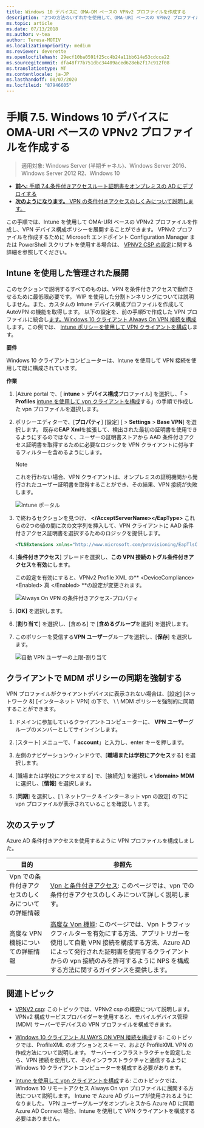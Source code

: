 ```yaml
---
title: Windows 10 デバイスに OMA-DM ベースの VPNv2 プロファイルを作成する
description: '2つの方法のいずれかを使用して、OMA-URI ベースの VPNv2 プロファイルを作成できます。 '
ms.topic: article
ms.date: 07/13/2018
ms.author: v-tea
author: Teresa-MOTIV
ms.localizationpriority: medium
ms.reviewer: deverette
ms.openlocfilehash: 29ecf10ba0591f25cc4b24a11bb614e53cdcca22
ms.sourcegitcommit: dfa48f77b751dbc34409aced628eb2f17c912f08
ms.translationtype: MT
ms.contentlocale: ja-JP
ms.lasthandoff: 08/07/2020
ms.locfileid: "87946605"
---
```

# <a name="step-75-create-oma-dm-based-vpnv2-profiles-to-windows-10-devices"></a>手順 7.5.  Windows 10 デバイスに OMA-URI ベースの VPNv2 プロファイルを作成する

>適用対象: Windows Server (半期チャネル)、Windows Server 2016、Windows Server 2012 R2、Windows 10

- [**前へ:** 手順 7.4.条件付きアクセスルート証明書をオンプレミスの AD にデプロイする](vpn-deploy-cond-access-root-cert-to-on-premise-ad.md)
- [**次のようになります。** VPN の条件付きアクセスのしくみについて説明します。](/windows/access-protection/vpn/vpn-conditional-access)

この手順では、Intune を使用して OMA-URI ベースの VPNv2 プロファイルを作成し、VPN デバイス構成ポリシーを展開することができます。 VPNv2 プロファイルを作成するために Microsoft エンドポイント Configuration Manager または PowerShell スクリプトを使用する場合は、 [VPNV2 CSP の設定](/windows/client-management/mdm/vpnv2-csp)に関する詳細を参照してください。

## <a name="managed-deployment-using-intune"></a>Intune を使用した管理された展開

このセクションで説明するすべてのものは、VPN を条件付きアクセスで動作させるために最低限必要です。 WIP を使用した分割トンネリングについては説明しません。また、カスタムの Intune デバイス構成プロファイルを作成して AutoVPN の機能を取得します。 以下の設定を、前の手順5で作成した VPN プロファイルに統合し[ます。Windows 10 クライアント Always On VPN 接続を構成](always-on-vpn/deploy/vpn-deploy-client-vpn-connections.md)します。この例では、 [Intune ポリシーを使用して VPN クライアントを構成](always-on-vpn/deploy/vpn-deploy-client-vpn-connections.md#configure-the-vpn-client-by-using-intune)します。

**要件**

Windows 10 クライアントコンピューターは、Intune を使用して VPN 接続を使用して既に構成されています。


**作業**

1. [Azure portal で、[ **intune**  >  **デバイス構成**プロファイル] を選択し、「  >  **Profiles** [intune を使用して vpn クライアントを構成](always-on-vpn/deploy/vpn-deploy-client-vpn-connections.md#configure-the-vpn-client-by-using-intune)する」の手順で作成した vpn プロファイルを選択します。

2. ポリシーエディターで、[**プロパティ**] [設定] [  >  **Settings**  >  **Base VPN**] を選択します。 既存の**EAP Xml**を拡張して、検出された最初の証明書を使用できるようにするのではなく、ユーザーの証明書ストアから AAD 条件付きアクセス証明書を取得するために必要なロジックを VPN クライアントに付与するフィルターを含めるようにします。

    >[!NOTE]
    >これを行わない場合、VPN クライアントは、オンプレミスの証明機関から発行されたユーザー証明書を取得することができ、その結果、VPN 接続が失敗します。

    ![Intune ポータル](../../media/Always-On-Vpn/intune-eap-xml.png)

3. で終わるセクションを見つけ、 **\</AcceptServerName>\</EapType>** これらの2つの値の間に次の文字列を挿入して、VPN クライアントに AAD 条件付きアクセス証明書を選択するためのロジックを提供します。

    ```XML
    <TLSExtensions xmlns="http://www.microsoft.com/provisioning/EapTlsConnectionPropertiesV2"><FilteringInfo xmlns="http://www.microsoft.com/provisioning/EapTlsConnectionPropertiesV3"><EKUMapping><EKUMap><EKUName>AAD Conditional Access</EKUName><EKUOID>1.3.6.1.4.1.311.87</EKUOID></EKUMap></EKUMapping><ClientAuthEKUList Enabled="true"><EKUMapInList><EKUName>AAD Conditional Access</EKUName></EKUMapInList></ClientAuthEKUList></FilteringInfo></TLSExtensions>
    ```

4. [**条件付きアクセス**] ブレードを選択し、**この VPN 接続のトグル条件付きアクセス**を**有効**にします。

   この設定を有効にすると、VPNv2 Profile XML の** \<DeviceCompliance> \<Enabled> 真 \</Enabled> **の設定が変更されます。

    ![Always On VPN の条件付きアクセス-プロパティ](../../media/Always-On-Vpn/vpn-conditional-access-azure-ad.png)

5. **[OK]** を選択します。

6. [**割り当て**] を選択し、[含める] で [**含めるグループ**を選択] を選択します。

7. このポリシーを受信する**VPN ユーザー**グループを選択し、[**保存**] を選択します。

    ![自動 VPN ユーザーの上限-割り当て](../../media/Always-On-Vpn/cap-for-auto-vpn-users-assignments.png)

## <a name="force-mdm-policy-sync-on-the-client"></a>クライアントで MDM ポリシーの同期を強制する

VPN プロファイルがクライアントデバイスに表示されない場合は、[設定] [ネットワーク &] [インターネット VPN] の下で、 \\ \\ MDM ポリシーを強制的に同期することができます。

1. ドメインに参加しているクライアントコンピューターに、 **VPN ユーザー**グループのメンバーとしてサインインします。

2. [スタート] メニューで、「 **account**」と入力し、enter キーを押します。

3. 左側のナビゲーションウィンドウで、[**職場または学校にアクセス**する] を選択します。

4. [職場または学校にアクセスする] で、[接続先] を選択し **< \domain> MDM**に選択し、[**情報**] を選択します。

5. [**同期**] を選択し、[ \\ ネットワーク & インターネット vpn の設定] の下に vpn プロファイルが表示されていることを確認し \\ ます。


## <a name="next-steps"></a>次のステップ

Azure AD 条件付きアクセスを使用するように VPN プロファイルを構成しました。

|目的  |参照先  |
|---------|---------|
|Vpn での条件付きアクセスのしくみについての詳細情報  |[Vpn と条件付きアクセス](/windows/access-protection/vpn/vpn-conditional-access): このページでは、vpn での条件付きアクセスのしくみについて詳しく説明します。      |
|高度な VPN 機能についての詳細情報  |[高度な Vpn 機能](always-on-vpn/deploy/always-on-vpn-adv-options.md#advanced-vpn-features): このページでは、Vpn トラフィックフィルターを有効にする方法、アプリトリガーを使用して自動 VPN 接続を構成する方法、Azure AD によって発行された証明書を使用するクライアントからの vpn 接続のみを許可するように NPS を構成する方法に関するガイダンスを提供します。        |


## <a name="related-topics"></a>関連トピック

- [VPNV2 csp](/windows/client-management/mdm/vpnv2-csp): このトピックでは、VPNv2 csp の概要について説明します。 VPNv2 構成サービスプロバイダーを使用すると、モバイルデバイス管理 (MDM) サーバーでデバイスの VPN プロファイルを構成できます。

- [Windows 10 クライアント ALWAYS ON VPN 接続を構成](./always-on-vpn/deploy/vpn-deploy-client-vpn-connections.md)する: このトピックでは、ProfileXML のオプションとスキーマ、および ProfileXML VPN の作成方法について説明します。 サーバーインフラストラクチャを設定したら、VPN 接続を使用して、そのインフラストラクチャと通信するように Windows 10 クライアントコンピューターを構成する必要があります。

- [Intune を使用して vpn クライアントを構成](./always-on-vpn/deploy/vpn-deploy-client-vpn-connections.md#configure-the-vpn-client-by-using-intune)する: このトピックでは、Windows 10 リモートアクセス Always On vpn プロファイルに展開する方法について説明します。 Intune で Azure AD グループが使用されるようになりました。 VPN ユーザーグループをオンプレミスから Azure AD に同期 Azure AD Connect 場合、Intune を使用して VPN クライアントを構成する必要はありません。
